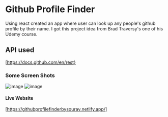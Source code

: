 # Github Profile Finder
Using react created an app where user can look up any people's github profile by their name. I got this project idea from Brad Traversy's one of his Udemy course.

## API used
[https://docs.github.com/en/rest}

### Some Screen Shots
![image](https://user-images.githubusercontent.com/56749420/191624526-cdff1f20-0537-4615-8569-10989482d01b.png)
![image](https://user-images.githubusercontent.com/56749420/191624789-f1f15893-3371-40ef-bd95-5c615d3c2fe5.png)

#### Live Website
[https://githubprofilefinderbysourav.netlify.app/]

